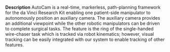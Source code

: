 **Description**
AutoCam is a real-time, markerless, path-planning framework for the da Vinci Research Kit enabling one patient-side manipulator to autonomously position an auxiliary camera. The auxiliary camera provides an additional viewpoint while the other robotic manipulators can be driven to complete surgical tasks. The feature is the ring of the single-handed wire-chaser task which is tracked via robot kinematics; however, visual tracking can be easily integrated with our system to enable tracking of other features.
